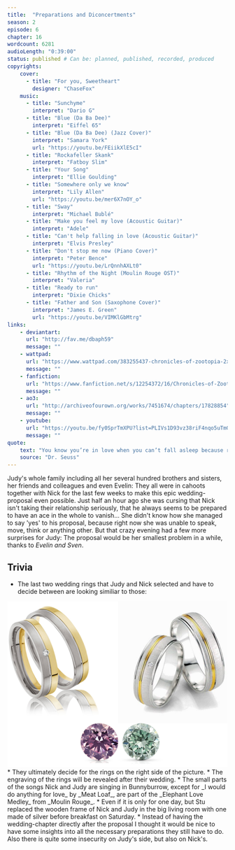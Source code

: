 ```yaml
---
title:  "Preparations and Diconcertments"
season: 2
episode: 6
chapter: 16
wordcount: 6281
audioLength: "0:39:00"
status: published # Can be: planned, published, recorded, produced
copyrights:
    cover:
      - title: "For you, Sweetheart"
        designer: "ChaseFox"
    music:
      - title: "Sunchyme"
        interpret: "Dario G"
      - title: "Blue (Da Ba Dee)"
        interpret: "Eiffel 65"
      - title: "Blue (Da Ba Dee) (Jazz Cover)"
        interpret: "Samara York"
        url: "https://youtu.be/FEiikXlE5cI"
      - title: "Rockafeller Skank"
        interpret: "Fatboy Slim"
      - title: "Your Song"
        interpret: "Ellie Goulding"
      - title: "Somewhere only we know"
        interpret: "Lily Allen"
        url: "https://youtu.be/mer6X7nOY_o"
      - title: "Sway"
        interpret: "Michael Bublé"
      - title: "Make you feel my love (Acoustic Guitar)"
        interpret: "Adele"
      - title: "Can't help falling in love (Acoustic Guitar)"
        interpret: "Elvis Presley"
      - title: "Don't stop me now (Piano Cover)"
        interpret: "Peter Bence"
        url: "https://youtu.be/LrQnnhAXLt0"
      - title: "Rhythm of the Night (Moulin Rouge OST)"
        interpret: "Valeria"
      - title: "Ready to run"
        interpret: "Dixie Chicks"
      - title: "Father and Son (Saxophone Cover)"
        interpret: "James E. Green"
        url: "https://youtu.be/VIMKlGbMtrg"
links:
    - deviantart:
      url: "http://fav.me/dbaph59"
      message: ""
    - wattpad:
      url: "https://www.wattpad.com/383255437-chronicles-of-zootopia-2x06-preparations-and"
      message: ""
    - fanfiction:
      url: "https://www.fanfiction.net/s/12254372/16/Chronicles-of-Zootopia"
      message: ""
    - ao3:
      url: "http://archiveofourown.org/works/7451674/chapters/17828854"
      message: ""
    - youtube:
      url: "https://youtu.be/fy0SprTmXPU?list=PLIVs1D93vz38riF4nqo5uTmGpoU1yWeko"
      message: ""
quote:
    text: "You know you’re in love when you can’t fall asleep because reality is finally better than your dreams."
    source: "Dr. Seuss"
---
```

Judy's whole family including all her several hundred brothers and sisters, her friends and colleagues and even Evelin: They all were in cahoots together with Nick for the last few weeks to make this epic wedding-proposal even possible. Just half an hour ago she was cursing that Nick isn't taking their relationship seriously, that he always seems to be prepared to have an ace in the whole to vanish...
She didn't know how she managed to say 'yes' to his proposal, because right now she was unable to speak, move, think or anything other. But that crazy evening had a few more surprises for Judy: The proposal would be her smallest problem in a while, thanks to _Evelin and Sven_.

## Trivia
 * The last two wedding rings that Judy and Nick selected and have to decide between are looking similiar to those:
 <img src="/assets/img/story/2x06-Wedding_Rings.png" />
 * They ultimately decide for the rings on the right side of the picture.
 * The engraving of the rings will be revealed after their wedding.
 * The small parts of the songs Nick and Judy are singing in Bunnyburrow, except for _I would do anything for love_ by _Meat Loaf_, are part of the _Elephant Love Medley_ from _Moulin Rouge_.
 * Even if it is only for one day, but Stu replaced the wooden frame of Nick and Judy in the big living room with one made of silver before breakfast on Saturday.
 * Instead of having the wedding-chapter directly after the proposal I thought it would be nice to have some insights into all the necessary preparations they still have to do. Also there is quite some insecurity on Judy's side, but also on Nick's.